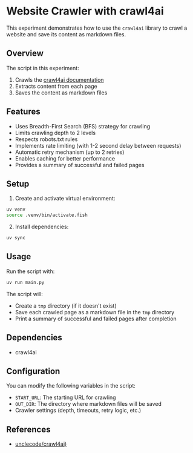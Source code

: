 # Website Crawler with crawl4ai

This experiment demonstrates how to use the `crawl4ai` library to crawl a website and save its content as markdown files.

## Overview

The script in this experiment:
1. Crawls the [crawl4ai documentation](https://docs.crawl4ai.com/) 
2. Extracts content from each page
3. Saves the content as markdown files

## Features

- Uses Breadth-First Search (BFS) strategy for crawling
- Limits crawling depth to 2 levels
- Respects robots.txt rules
- Implements rate limiting (with 1-2 second delay between requests)
- Automatic retry mechanism (up to 2 retries)
- Enables caching for better performance
- Provides a summary of successful and failed pages

## Setup

1. Create and activate virtual environment:
```bash
uv venv
source .venv/bin/activate.fish
```

2. Install dependencies:
```bash
uv sync
```

## Usage

Run the script with:

```bash
uv run main.py
```

The script will:
- Create a `tmp` directory (if it doesn't exist)
- Save each crawled page as a markdown file in the `tmp` directory
- Print a summary of successful and failed pages after completion

## Dependencies

- crawl4ai

## Configuration

You can modify the following variables in the script:
- `START_URL`: The starting URL for crawling
- `OUT_DIR`: The directory where markdown files will be saved
- Crawler settings (depth, timeouts, retry logic, etc.)

## References

- [unclecode/crawl4ai)](https://github.com/unclecode/crawl4ai)

